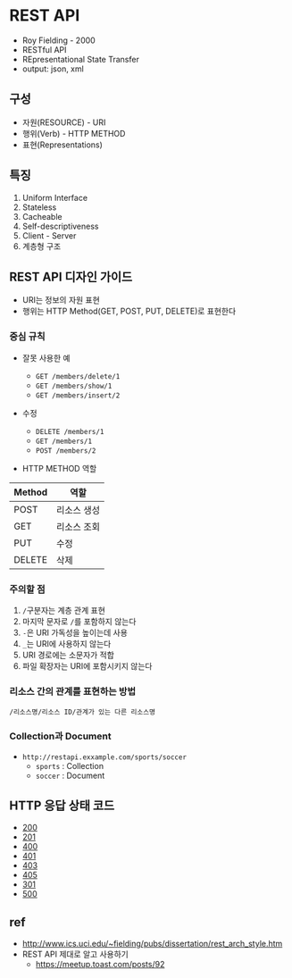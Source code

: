# REST API
- Roy Fielding - 2000
- RESTful API
- REpresentational State Transfer
- output: json, xml

## 구성
- 자원(RESOURCE) - URI
- 행위(Verb) - HTTP METHOD
- 표현(Representations)

## 특징
1. Uniform Interface
2. Stateless
3. Cacheable
4. Self-descriptiveness
5. Client - Server
6. 계층형 구조

## REST API 디자인 가이드

- URI는 정보의 자원 표현
- 행위는 HTTP Method(GET, POST, PUT, DELETE)로 표현한다

### 중심 규칙

- 잘못 사용한 예
  - `GET /members/delete/1`
  - `GET /members/show/1`
  - `GET /members/insert/2`

- 수정
  - `DELETE /members/1`
  - `GET /members/1`
  - `POST /members/2`

- HTTP METHOD 역할

| Method | 역할 |
|---|---|
|POST | 리소스 생성 |
|GET | 리소스 조회 |
|PUT | 수정 |
|DELETE | 삭제 |

### 주의할 점
1. `/`구분자는 계층 관계 표현
2. 마지막 문자로 `/`를 포함하지 않는다
3. `-`은 URI 가독성을 높이는데 사용
4. `_`는 URI에 사용하지 않는다
5. URI 경로에는 소문자가 적합
6. 파일 확장자는 URI에 포함시키지 않는다

### 리소스 간의 관계를 표현하는 방법

`/리소스명/리소스 ID/관계가 있는 다른 리소스명`

### Collection과 Document

- `http://restapi.exxample.com/sports/soccer`
  - `sports` : Collection
  - `soccer` : Document


## HTTP 응답 상태 코드

- [200](https://http.cat/200)
- [201](https://http.cat/201)
- [400](https://http.cat/400)
- [401](https://http.cat/401)
- [403](https://http.cat/403)
- [405](https://http.cat/405)
- [301](https://http.cat/301)
- [500](https://http.cat/500)


## ref
- http://www.ics.uci.edu/~fielding/pubs/dissertation/rest_arch_style.htm
- REST API 제대로 알고 사용하기
  - https://meetup.toast.com/posts/92
